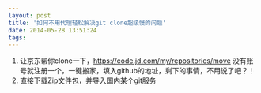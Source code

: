 ```yaml
---
layout: post
title: '如何不用代理轻松解决git clone超级慢的问题'
date: 2014-05-28 13:51:24
tags:
---
```

1. 让京东帮你clone一下，<https://code.jd.com/my/repositories/move>
没有账号就注册一个，一键搬家，填入github的地址，剩下的事情，不用说了吧？！
2. 直接下载Zip文件包，并导入国内某个git服务
